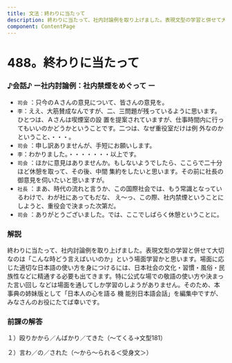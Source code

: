 ```yaml
---
title: 文法：終わりに当たって
description: 終わりに当たって、社内討論例を取り上げました。表現文型の学習と併せて大切なのは「こんな時どう言えばいいのか」という場面学習かと思います。場面に応じた適切な日本語の使い方を身につけるには、日本社会の文化・習慣・風俗・民族性などに精通する必要も出てきます。特に公式な場での敬語の使い方や決まった言い回し などは場面を通してしか学習のしようがありません。そのため、本事典の姉妹版として「日本人の心を語る 機 能別日本語会話」を編集中ですが、みなさんのお役にたてば幸いです。
component: ContentPage
---
```



# 488。終わりに当たって
### ♪会話♪ ー社内討論例：社内禁煙をめぐって ー
- `司会` ：只今のＡさんの意見について、皆さんの意見を。
- `李`：ええ、大筋賛成なんですが、二、三問題が残っているように思います。ひとつは、Ａさんは喫煙室の設 置を提案されていますが、仕事時間内に行ってもいいのかどうかということです。二つは、なぜ重役室だけは例 外なのかということ、・・・。
- `司会` ：申し訳ありませんが、手短にお願いします。
- `李`：わかりました。・・・・・・・以上です。
- `司会` ：ほかに意見はありませんか。もしないようでしたら、ここらで二十分ほど休憩を取って、その後、中間 集約をしたいと思います。その前に社長の御意見を伺いたいと思いますが。
- `社長` ：まあ、時代の流れと言うか、この国際社会では、もう常識となっているわけで、わが社にあってもだな、 え～っ、この際、社内禁煙ということにしようと、重役会で決まった次第だ。
- `司会` ：ありがとうございました。では、ここでしばらく休憩ということに。
### 解説
終わりに当たって、社内討論例を取り上げました。表現文型の学習と併せて大切なのは「こんな時どう言えばいいのか」という場面学習かと思います。場面に応じた適切な日本語の使い方を身につけるには、日本社会の文化・習慣・風俗・民族性などに精通する必要も出てきます。特に公式な場での敬語の使い方や決まった言い回し などは場面を通してしか学習のしようがありません。そのため、本事典の姉妹版として「日本人の心を語る 機 能別日本語会話」を編集中ですが、みなさんのお役にたてば幸いです。
### 前課の解答
１）殴りかから／んばかり／てきた（～てくる→文型181）

２）言わ／の／された（～から～られる＜受身文＞）
